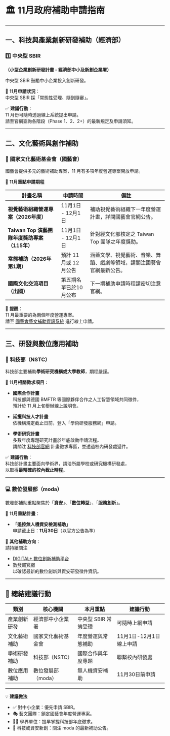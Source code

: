 # 🏛️ 11月政府補助申請指南

---

## 一、科技與產業創新研發補助（經濟部）

### 1️⃣ 中央型 SBIR  
**（小型企業創新研發計畫 - 經濟部中小及新創企業署）**  

中央型 SBIR 鼓勵中小企業投入創新研發。  

📅 **11月申請狀況**：  
中央型 SBIR 採「常態性受理、隨到隨審」。  

✅ **建議行動**：  
11 月份可隨時透過線上系統提出申請。  
請至官網查詢各階段（Phase 1、2、2+）的最新規定及申請須知。  

---

## 二、文化藝術與創作補助

### 🎨 國家文化藝術基金會（國藝會）

國藝會提供多元的藝術補助專案，11 月有多項年度營運專案開放申請。  

📅 **11月重點申請期程**  

| 計畫名稱 | 申請時間 | 備註 |
|-----------|-----------|------|
| **視覺藝術組織營運專案（2026年度）** | 11月1日 - 12月1日 | 補助視覺藝術組織下一年度營運計畫，詳閱國藝會官網公告。 |
| **Taiwan Top 演藝團隊年度獎助專案（115年）** | 11月1日 - 12月1日 | 針對經文化部核定之 Taiwan Top 團隊之年度獎助。 |
| **常態補助（2026年第1期）** | 預計 11 月或 12 月公告 | 涵蓋文學、視覺藝術、音樂、舞蹈、戲劇等領域，請關注國藝會官網最新公告。 |
| **國際文化交流項目（出國）** | 第五期名單已於10月公布 | 下一期補助申請時程請密切注意官網。 |

📝 **提醒**：  
11 月最重要的為兩個年度營運專案。  
請至 [國藝會藝文補助資訊系統](https://grants.ncafroc.org.tw/) 進行線上申請。

---

## 三、研發與數位應用補助

### 🧠 科技部（NSTC）

科技部主要補助**學術研究機構或大學教師**，期程嚴謹。  

📅 **11月相關徵求項目**：

- **國際合作計畫**  
  科技部與德國 BMFTR 等國際夥伴合作之人工智慧領域共同徵件，  
  預計於 11 月上旬舉辦線上說明會。  

- **延攬科技人才計畫**  
  依機構規定截止日前，登入「學術研發服務網」申請。  

- **學術研究計畫**  
  多數年度專題研究計畫於年底啟動申請流程。  
  請關注 [科技部官網](https://www.nstc.gov.tw/) 計畫徵求專區，並透過校內研發處遞件。  

✅ **建議行動**：  
科技部計畫主要面向學術界，請洽所屬學校或研究機構研發處，  
以取得**最精確的校內截止時程**。

---

### 💻 數位發展部（moda）

數發部補助重點聚焦於「**資安**」、「**數位轉型**」、「**服務創新**」。

📅 **11月重點計畫**：

- **「遙控無人機資安檢測補助」**  
  申請截止日：**11月30日**（以官方公告為準）

🧾 **其他補助方向**：  
請持續關注  
- [DIGITAL+ 數位創新補助平台](https://digital.moda.gov.tw/)  
- [數發部官網](https://moda.gov.tw/)  
以確認最新的數位創新與資安研發徵件資訊。

---

## 📌 總結建議行動

| 類別 | 核心機關 | 本月重點 | 建議行動 |
|------|-----------|-----------|-----------|
| 產業創新研發 | 經濟部中小企業署 | 中央型 SBIR 常態受理 | 可隨時上網申請 |
| 文化藝術補助 | 國家文化藝術基金會 | 年度營運與常態補助 | 11月1日-12月1日 線上申請 |
| 學術研發補助 | 科技部（NSTC） | 國際合作與年度專題 | 聯繫校內研發處 |
| 數位應用補助 | 數位發展部（moda） | 無人機資安補助 | 11月30日前申請 |

---

💡 **建議做法**
- ✅ 對中小企業：優先申請 SBIR。
- 🎭 藝文團隊：鎖定國藝會年度營運專案。
- 🧑‍🏫 學界單位：提早掌握科技部年底徵求。
- 🔐 科技或資安新創：關注 moda 的最新補助公告。

